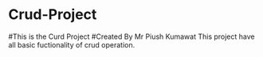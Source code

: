 # Crud-Project
#This is the Curd Project
#Created By Mr Piush Kumawat
This project have all basic fuctionality of crud operation.
